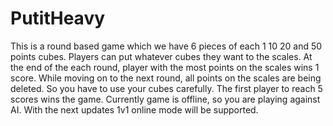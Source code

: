 # PutitHeavy
 This is a round based game which we have 6 pieces of each 1 10 20 and 50 points cubes. Players can put whatever cubes they want to the scales. At the end of the each round, player with the most points on the scales wins 1 score. While moving on to the next round, all points on the scales are being deleted. So you have to use your cubes carefully. The first player to reach 5 scores wins the game. Currently game is offline, so you are playing against AI. With the next updates 1v1 online mode will be supported.
